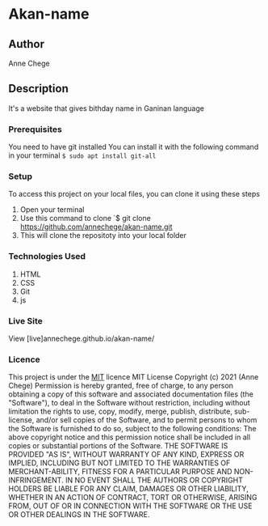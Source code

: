 # Akan-name

## Author
Anne Chege

## Description
It's a website that gives bithday name in Ganinan language

### Prerequisites
You need to have git installed
You can install it with the following command in your terminal
`$ sudo apt install git-all`

### Setup
To access this project on your local files, you can clone it using these steps
1. Open your terminal
2. Use this command to clone `$ git clone https://github.com/annechege/akan-name.git
3. This will clone the repositoty into your local folder

### Technologies Used
1. HTML
2. CSS
3. Git
4. js

### Live Site
View [live]annechege.github.io/akan-name/

### Licence
This project is under the  [MIT](LICENSE) licence
MIT License
Copyright (c) 2021 (Anne Chege)
Permission is hereby granted, free of charge, to any person obtaining a copy
of this software and associated documentation files (the "Software"), to deal
in the Software without restriction, including without limitation the rights
to use, copy, modify, merge, publish, distribute, sub-license, and/or sell
copies of the Software, and to permit persons to whom the Software is
furnished to do so, subject to the following conditions:
The above copyright notice and this permission notice shall be included in all
copies or substantial portions of the Software.
THE SOFTWARE IS PROVIDED "AS IS", WITHOUT WARRANTY OF ANY KIND, EXPRESS OR
IMPLIED, INCLUDING BUT NOT LIMITED TO THE WARRANTIES OF MERCHANT-ABILITY,
FITNESS FOR A PARTICULAR PURPOSE AND NON-INFRINGEMENT. IN NO EVENT SHALL THE
AUTHORS OR COPYRIGHT HOLDERS BE LIABLE FOR ANY CLAIM, DAMAGES OR OTHER
LIABILITY, WHETHER IN AN ACTION OF CONTRACT, TORT OR OTHERWISE, ARISING FROM,
OUT OF OR IN CONNECTION WITH THE SOFTWARE OR THE USE OR OTHER DEALINGS IN THE
SOFTWARE.
